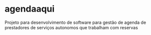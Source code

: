 # agendaaqui
Projeto para desenvolvimento de software para gestão de agenda de prestadores de serviços autonomos que trabalham com reservas
